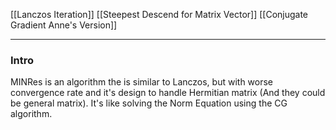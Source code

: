[[Lanczos Iteration]]
[[Steepest Descend for Matrix Vector]]
[[Conjugate Gradient Anne's Version]]


----
### **Intro**

MINRes is an algorithm the is similar to Lanczos, but with worse convergence rate and it's design to handle Hermitian matrix (And they could be general matrix). It's like solving the Norm Equation using the CG algorithm. 



